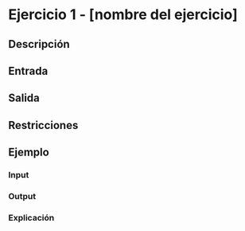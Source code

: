 # Ejercicio 1 - [nombre del ejercicio]

## Descripción

## Entrada


## Salida


## Restricciones


## Ejemplo

### Input


### Output


### Explicación
